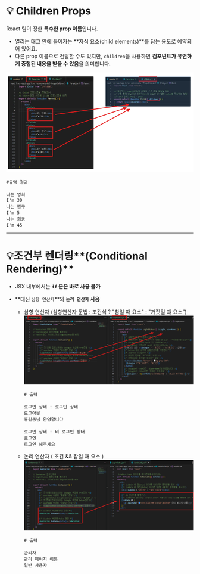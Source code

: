 # 💡 Children Props

React 팀이 정한 **특수한 prop 이름**입니다.

- 열리는 태그 안에 들어가는 **자식 요소(child elements)**를 담는 용도로 예약되어 있어요.
- 다른 prop 이름으로 전달할 수도 있지만, `children`을 사용하면 **컴포넌트가 유연하게 중첩된 내용을 받을 수 있음**을 의미합니다.

![alt text](image.png)

```
#출력 결과

나는 영희
I'm 30
나는 짱구
I'm 5
나는 희동
I'm 45
```

---

# 💡조건부 렌더링**(Conditional Rendering)**

- JSX 내부에서는 **`if` 문은 바로 사용 불가**
- **대신 `삼항 연산자`**와 **`논리 연산자` 사용**

  - 삼항 연산자 (삼항연산자 문법 : 조건식 ? "참일 때 요소" : "거짓일 떄 요소”)
    ![alt text](image-1.png)

    ```
    # 출력

    로그인 상태 : 로그인 상태
    로그아웃
    홍길동님 환영합니다

    로그인 상태 : 비 로그인 상태
    로그인
    로그인 해주세요
    ```

  - 논리 연산자 ( 조건 && 참일 때 요소 )
    ![alt text](image-2.png)

    ```
    # 출력

    관리자
    관리 페이지 이동
    일반 사용자
    ```
